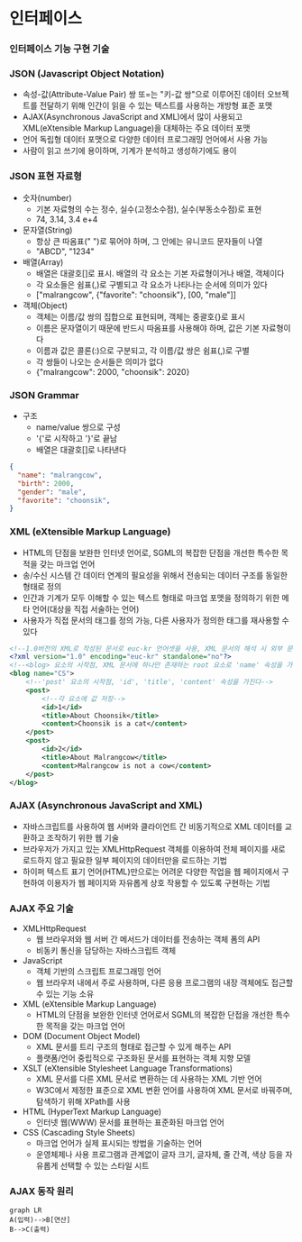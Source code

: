 # 인터페이스

### 인터페이스 기능 구현 기술

### JSON (Javascript Object Notation)

- 속성-값(Attribute-Value Pair) 쌍 또=는 "키-값 쌍"으로 이루어진 데이터 오브젝트를 전달하기 위해 인간이 읽을 수 있는 텍스트를 사용하는 개방형 표준 포맷
- AJAX(Asynchronous JavaScript and XML)에서 많이 사용되고 XML(eXtensible Markup Language)을 대체하는 주요 데이터 포맷
- 언어 독립형 데이터 포맷으로 다양한 데이터 프로그래밍 언어에서 사용 가능
- 사람이 읽고 쓰기에 용이하며, 기계가 분석하고 생성하기에도 용이

### JSON 표현 자료형

- 숫자(number)
    - 기본 자료형의 수는 정수, 실수(고정소수점), 실수(부동소수점)로 표현
    - 74, 3.14, 3.4 e+4
- 문자열(String)
    - 항상 큰 따옴표(" ")로 묶어야 하며, 그 안에는 유니코드 문자들이 나열
    - "ABCD", "1234"
- 배열(Array)
    - 배열은 대괄호[]로 표시. 배열의 각 요소는 기본 자료형이거나 배열, 객체이다
    - 각 요소들은 쉼표(,)로 구별되고 각 요소가 나타나는 순서에 의미가 있다
    - ["malrangcow", {"favorite": "choonsik"}, [00, "male"]]
- 객체(Object)
    - 객체는 이름/값 쌍의 집합으로 표현되며, 객체는 중괄호{}로 표시
    - 이름은 문자열이기 때문에 반드시 따옴표를 사용해야 하며, 값은 기본 자료형이다
    - 이름과 값은 콜론(:)으로 구분되고, 각 이름/값 쌍은 쉼표(,)로 구별
    - 각 쌍들이 나오는 순서들은 의미가 없다
    - {"malrangcow": 2000, "choonsik": 2020}

### JSON Grammar

- 구조
    - name/value 쌍으로 구성
    - '{'로 시작하고 '}'로 끝남
    - 배열은 대괄호[]로 나타낸다

```json
{
  "name": "malrangcow",
  "birth": 2000,
  "gender": "male",
  "favorite": "choonsik",
}
```
  
### XML (eXtensible Markup Language)
- HTML의 단점을 보완한 인터넷 언어로, SGML의 복잡한 단점을 개선한 특수한 목적을 갖는 마크업 언어
- 송/수신 시스템 간 데이터 연계의 필요성을 위해서 전송되는 데이터 구조를 동일한 형태로 정의
- 인간과 기계가 모두 이해할 수 있는 텍스트 형태로 마크업 포맷을 정의하기 위한 메타 언어(대상을 직접 서술하는 언어)
- 사용자가 직접 문서의 태그를 정의 가능, 다른 사용자가 정의한 태그를 재사용할 수 있다

```xml
<!--1.0버전의 XML로 작성된 문서로 euc-kr 언어셋을 사용, XML 문서의 해석 시 외부 문서 참조-->
<?xml version="1.0" encoding="euc-kr" standalone="no"?>
<!--<blog> 요소의 시작점, XML 문서에 하나만 존재하는 root 요소로 'name' 속성을 가진다-->
<blog name="CS">
    <!--'post' 요소의 시작점, 'id', 'title', 'content' 속성을 가진다-->
    <post>
        <!--각 요소에 값 저장-->
        <id>1</id>
        <title>About Choonsik</title>
        <content>Choonsik is a cat</content>
    </post>
    <post>
        <id>2</id>
        <title>About Malrangcow</title>
        <content>Malrangcow is not a cow</content>
    </post>
</blog>
```

### AJAX (Asynchronous JavaScript and XML)
- 자바스크립트를 사용하여 웹 서버와 클라이언트 간 비동기적으로 XML 데이터를 교환하고 조작하기 위한 웹 기술
- 브라우저가 가지고 있는 XMLHttpRequest 객체를 이용하여 전체 페이지를 새로 로드하지 않고 필요한 일부 페이지의 데이터만을 로드하는 기법
- 하이퍼 텍스트 표기 언어(HTML)만으로는 어려운 다양한 작업을 웹 페이지에서 구현하여 이용자가 웹 페이지와 자유롭게 상호 작용할 수 있도록 구현하는 기법

### AJAX 주요 기술
- XMLHttpRequest
  - 웹 브라우저와 웹 서버 간 메서드가 데이터를 전송하는 객체 폼의 API
  - 비동키 통신을 담당하는 자바스크립트 객체
- JavaScript
  - 객체 기반의 스크립트 프로그래밍 언어
  - 웹 브라우저 내에서 주로 사용하며, 다른 응용 프로그램의 내장 객체에도 접근할 수 있는 기능 소유
- XML (eXtensible Markup Language)
  - HTML의 단점을 보완한 인터넷 언어로서 SGML의 복잡한 단접을 개선한 특수한 목적을 갖는 마크업 언어
- DOM (Document Object Model)
  - XML 문서를 트리 구조의 형태로 접근할 수 있게 해주는 API
  - 플랫폼/언어 중립적으로 구조화된 문서를 표현하는 객체 지향 모델
- XSLT (eXtensible Stylesheet Language Transformations)
  - XML 문서를 다른 XML 문서로 변환하는 데 사용하는 XML 기반 언어
  - W3C에서 제정한 표준으로 XML 변환 언어를 사용하여 XML 문서로 바꿔주며, 탐색하기 위해 XPath를 사용
- HTML (HyperText Markup Language)
  - 인터넷 웹(WWW) 문서를 표현하는 표준화된 마크업 언어
- CSS (Cascading Style Sheets)
  - 마크업 언어가 실제 표시되는 방법을 기술하는 언어
  - 운영체제나 사용 프로그램과 관계없이 글자 크기, 글자체, 줄 간격, 색상 등을 자유롭게 선택할 수 있는 스타일 시트

### AJAX 동작 원리
```mermaid
graph LR
A(입력)-->B[연산]
B-->C(출력)
```
